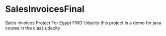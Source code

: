 # SalesInvoicesFinal
Sales Invoices Project For Egypt FWD Udacity
this project is a demo for java coures in the class udacity

